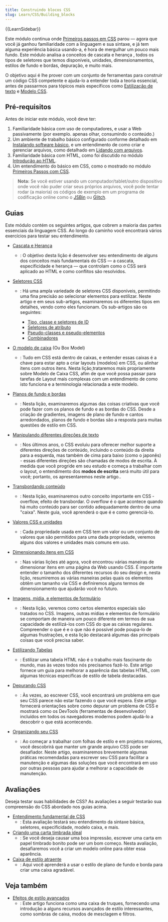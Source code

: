 ```yaml
---
title: Construindo blocos CSS
slug: Learn/CSS/Building_blocks
---
```


{{LearnSidebar}}

Este módulo continua onde [Primeiros passos em CSS](/pt-BR/docs/Learn/CSS/First_steps) parou — agora que você já ganhou familiaridade com a linguagem e sua sintaxe, e já tem alguma experiência básica usando-a, é hora de mergulhar um pouco mais fundo. Este módulo analisa a conceitos de cascata e herança , todos os tipos de seletores que temos disponíveis, unidades, dimensionamentos, estilos de fundo e bordas, depuração, e muito mais.

O objetivo aqui é lhe prover com um conjunto de ferramentas para construir um código CSS competente e ajuda-lo a entender toda a teoria essencial, antes de passarmos para tópicos mais específicos como [Estilização de texto](/pt-BR/docs/Learn/CSS/Styling_text) e [Modelo CSS](/pt-BR/docs/Learn/CSS/CSS_layout).

## Pré-requisitos

Antes de iniciar este módulo, você deve ter:

1. Familiaridade básica com uso de computadores, e usar a Web passivamente (por exemplo. apenas olhar, consumindo o conteúdo.)
2. Um ambiente de trabalho básico configurado conforme detalhado em [Instalando software básico](/pt-BR/docs/Learn/Getting_started_with_the_web/Installing_basic_software), e um entendimento de como criar e gerenciar arquivos, como detalhado em [Lidando com arquivos](/pt-BR/docs/Learn/Getting_started_with_the_web/Dealing_with_files).
3. Familiaridade básica com HTML, como foi discutido no módulo [Introdução ao HTML](/pt-BR/docs/Learn/HTML/Introduction_to_HTML).
4. Um entendimento do básico em CSS, como o mostrado no módulo [Primeiros Passos com CSS](/pt-BR/docs/Learn/CSS/First_steps).

> **Nota:** Se você estiver usando um computador/tablet/outro dispositivo onde você não puder criar seus próprios arquivos, você pode tentar rodar (a maioria) os códigos de exemplo em um programa de codificação online como o [JSBin](http://jsbin.com/) ou [Glitch](https://glitch.com/).

## Guias

Este módulo contém os seguintes artigos, que cobrem a maioria das partes essenciais da linguagem CSS. Ao longo do caminho você encontrará vários exercícios para testar seu entendimento.

- [Cascata e Herança](/pt-BR/docs/Learn/CSS/Building_blocks/Cascade_and_inheritance)
  - : O objetivo desta lição é desenvolver seu entendimento de alguns dos conceitos mais fundamentais do CSS — a cascata, especificidade e herança — que controlam como o CSS será aplicado ao HTML e como conflitos são resolvidos.
- [Seletores CSS](/pt-BR/docs/Learn/CSS/Building_blocks/Selectors)

  - : Há uma ampla variedade de seletores CSS disponíveis, permitindo uma fina precisão ao selecionar elementos para estilizar. Neste artigo e em seus sub-artigos, examinaremos os diferentes tipos em detalhes, vendo como eles funcionam. Os sub-artigos são os seguintes:

    - [Tipo, classe e seletores de ID](/pt-BR/docs/Learn/CSS/Building_blocks/Selectors/Type_Class_and_ID_Selectors)
    - [Seletores de atributo](/pt-BR/docs/Learn/CSS/Building_blocks/Selectors/Attribute_selectors)
    - [Pseudo-classes e pseudo-elementos](/pt-BR/docs/Learn/CSS/Building_blocks/Selectors/Pseudo-classes_and_pseudo-elements)
    - [Combinadores](/pt-BR/docs/Learn/CSS/Building_blocks/Selectors/Combinators)

- [O modelo de caixa](/pt-BR/docs/Learn/CSS/Building_blocks/The_box_model) (Ou Box Model)
  - : Tudo em CSS está dentro de caixas, e entender essas caixas é a chave para estar apto a criar layouts (modelos) em CSS, ou alinhar itens com outros itens. Nesta lição,trataremos mais propriamente sobre Modelo de Caixa CSS, afim de que você possa passar para tarefas de Layout mais complexas com um entendimento de como isto funciona e a terminologia relacionada a este modelo.
- [Planos de fundo e bordas](/pt-BR/docs/Learn/CSS/Building_blocks/Backgrounds_and_borders)
  - : Nesta lição, examinaremos algumas das coisas criativas que você pode fazer com os planos de fundo e as bordas do CSS. Desde a criação de gradientes, imagens de plano de fundo e cantos arredondados, planos de fundo e bordas são a resposta para muitas questões de estilo em CSS.
- [Manipulando diferentes direções de texto](/pt-BR/docs/Learn/CSS/Building_blocks/Handling_different_text_directions)
  - : Nos últimos anos, o CSS evoluiu para oferecer melhor suporte a diferentes direções de conteúdo, incluindo o conteúdo da direita para a esquerda, mas também de cima para baixo (como o japonês) - essas diferentes direções são chamadas de modos de escrita. À medida que você progride em seu estudo e começa a trabalhar com o layout, o entendimento dos **modos de escrita** será muito útil para você; portanto, os apresentaremos neste artigo..
- [Transbordando conteúdo](/pt-BR/docs/Learn/CSS/Building_blocks/Overflowing_content)
  - : Nesta lição, examinaremos outro conceito importante em CSS - overflow, efeito de transbordar. O overflow é o que acontece quando há muito conteúdo para ser contido adequadamente dentro de uma "caixa". Neste guia, você aprenderá o que é e como gerenciá-lo.
- [Valores CSS e unidades](/pt-BR/docs/Learn/CSS/Building_blocks/Values_and_units)
  - : Cada propriedade usada em CSS tem um valor ou um conjunto de valores que são permitidos para uma dada propriedade, veremos alguns dos valores e unidades mais comuns em uso.
- [Dimensionando itens em CSS](/pt-BR/docs/Learn/CSS/Building_blocks/Sizing_items_in_CSS)
  - : Nas várias lições até agora, você encontrou várias maneiras de dimensionar itens em uma página da Web usando CSS. É importante entender o tamanho dos diferentes recursos do seu design e, nesta lição, resumiremos as várias maneiras pelas quais os elementos obtêm um tamanho via CSS e definiremos alguns termos de dimensionamento que ajudarão você no futuro.
- [Imagens, mídia, e elementos de formulário](/pt-BR/docs/Learn/CSS/Building_blocks/Images_media_form_elements)
  - : Nesta lição, veremos como certos elementos especiais são tratados no CSS. Imagens, outras mídias e elementos de formulário se comportam de maneira um pouco diferente em termos de sua capacidade de estilizá-los com CSS do que as caixas regulares. Compreender o que é e o que não é possível pode poupa-lo de algumas frustrações, e esta lição destacará algumas das principais coisas que você precisa saber.
- [Estilizando Tabelas](/pt-BR/docs/Learn/CSS/Building_blocks/Styling_tables)
  - : Estilizar uma tabela HTML não é o trabalho mais fascinante do mundo, mas às vezes todos nós precisamos fazê-lo. Este artigo fornece um guia para melhorar a aparência das tabelas HTML, com algumas técnicas específicas de estilo de tabela destacadas.
- [Depurando CSS](/pt-BR/docs/Learn/CSS/Building_blocks/Debugging_CSS)
  - : Às vezes, ao escrever CSS, você encontrará um problema em que seu CSS parece não estar fazendo o que você espera. Este artigo fornecerá orientações sobre como depurar um problema de CSS e mostrará como os DevTools (ferramentas de desenvolvedor) incluídos em todos os navegadores modernos podem ajudá-lo a descobrir o que está acontecendo.
- [Organizando seu CSS](/pt-BR/docs/Learn/CSS/Building_blocks/Organizing)
  - : Ao começar a trabalhar com folhas de estilo e em projetos maiores, você descobrirá que manter um grande arquivo CSS pode ser desafiador. Neste artigo, examinaremos brevemente algumas práticas recomendadas para escrever seu CSS para facilitar a manutenção e algumas das soluções que você encontrará em uso por outras pessoas para ajudar a melhorar a capacidade de manutenção.

## Avaliações

Deseja testar suas habilidades de CSS? As avaliações a seguir testarão sua compreensão do CSS abordado nos guias acima.

- [Entendimento fundamental de CSS](/pt-BR/docs/Learn/CSS/Introduction_to_CSS/Fundamental_CSS_comprehension)
  - : Esta avaliação testará seu entendimento da sintaxe básica, seletores, especificidade, modelo caixa, e mais.
- [Criando uma carta timbrada ideal](/pt-BR/docs/Learn/CSS/Styling_boxes/Creating_fancy_letterheaded_paper)
  - : Se você deseja causar uma boa impressão, escrever uma carta em papel timbrado bonito pode ser um bom começo. Nesta avaliação, desafiaremos você a criar um modelo online para obter essa aparência.
- [Caixa de estilo atraente](/pt-BR/docs/Learn/CSS/Styling_boxes/A_cool_looking_box)
  - : Aqui você aprenderá a usar o estilo de plano de fundo e borda para criar uma caixa agradável.

## Veja também

- [Efeitos de estilo avançados](/pt-BR/docs/Learn/CSS/Building_blocks/Advanced_styling_effects)
  - : Este artigo funciona como uma caixa de truques, fornecendo uma introdução a alguns recursos avançados de estilo interessantes, como sombras de caixa, modos de mesclagem e filtros.
